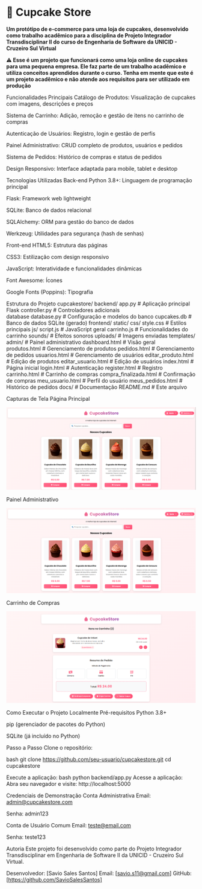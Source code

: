 # **🧁 Cupcake Store**



**Um protótipo de e-commerce para uma loja de cupcakes, desenvolvido como trabalho acadêmico para a disciplina de Projeto Integrador Transdisciplinar II do curso de Engenharia de Software da UNICID - Cruzeiro Sul Virtual**


**⚠️ Esse é um projeto que funcionará como uma loja online de cupcakes para uma pequena empresa. Ele faz parte de um trabalho acadêmico e utiliza conceitos aprendidos durante o curso. Tenha em mente que este é um projeto acadêmico e não atende aos requisitos para ser utilizado em produção** 

Funcionalidades Principais
Catálogo de Produtos: Visualização de cupcakes com imagens, descrições e preços

Sistema de Carrinho: Adição, remoção e gestão de itens no carrinho de compras

Autenticação de Usuários: Registro, login e gestão de perfis

Painel Administrativo: CRUD completo de produtos, usuários e pedidos

Sistema de Pedidos: Histórico de compras e status de pedidos

Design Responsivo: Interface adaptada para mobile, tablet e desktop

Tecnologias Utilizadas
Back-end
Python 3.8+: Linguagem de programação principal

Flask: Framework web lightweight

SQLite: Banco de dados relacional

SQLAlchemy: ORM para gestão do banco de dados

Werkzeug: Utilidades para segurança (hash de senhas)

Front-end
HTML5: Estrutura das páginas

CSS3: Estilização com design responsivo

JavaScript: Interatividade e funcionalidades dinâmicas

Font Awesome: Ícones

Google Fonts (Poppins): Tipografia


Estrutura do Projeto
cupcakestore/
backend/
app.py                 # Aplicação principal Flask
controller.py          # Controladores adicionais  
database
database.py            # Configuração e modelos do banco
cupcakes.db            # Banco de dados SQLite (gerado)
frontend/
static/
css/
style.css      # Estilos principais
js/
script.js      # JavaScript geral
carrinho.js    # Funcionalidades do carrinho
sounds/            # Efeitos sonoros
uploads/           # Imagens enviadas
templates/
admin/             # Painel administrativo
dashboard.html # Visão geral  
produtos.html # Gerenciamento de produtos 
pedidos.html # Gerenciamento de pedidos
usuarios.html # Gerenciamento de usuários
editar_produto.html # Edição de produtos 
editar_usuario.html # Edição de usuários
index.html         # Página inicial
login.html         # Autenticação
register.html      # Registro
carrinho.html      # Carrinho de compras
compra_finalizada.html # Confirmação de compras
meu_usuario.html   # Perfil do usuário
meus_pedidos.html  # Histórico de pedidos
docs/                      # Documentação
README.md                  # Este arquivo


Capturas de Tela
Página Principal

![alt text](image.png)

Painel Administrativo

![alt text](image-1.png)

Carrinho de Compras

![alt text](image-2.png)

Como Executar o Projeto Localmente
Pré-requisitos
Python 3.8+

pip (gerenciador de pacotes do Python)

SQLite (já incluído no Python)

Passo a Passo
Clone o repositório:

bash
git clone https://github.com/seu-usuario/cupcakestore.git
cd cupcakestore

Execute a aplicação:
bash
python backend/app.py
Acesse a aplicação:
Abra seu navegador e visite: http://localhost:5000

 Credenciais de Demonstração
Conta Administrativa
Email: admin@cupcakestore.com

Senha: admin123

Conta de Usuário Comum
Email: teste@email.com

Senha: teste123


Autoria
Este projeto foi desenvolvido como parte do Projeto Integrador Transdisciplinar em Engenharia de Software II da UNICID - Cruzeiro Sul Virtual.

Desenvolvedor: [Savio Sales Santos]
Email: [savio.s11@gmail.com]
GitHub: [https://github.com/SavioSalesSantos]
